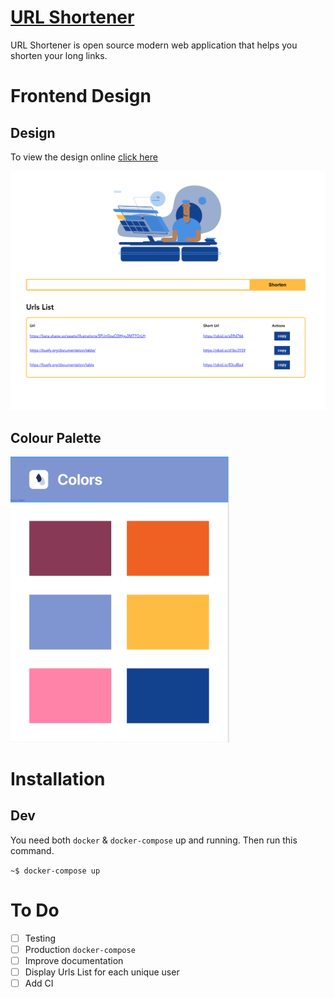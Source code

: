 # [URL Shortener](https://pbid.io/)

URL Shortener is open source modern web application that helps you shorten your long links.

# Frontend Design

## Design
To view the design online [click here](https://www.figma.com/file/pZ1UxOWeVQVXcJ5hgZbR7K/URL-Shortener?node-id=0%3A1)

![frontend](docs/main.png)

## Colour Palette
<img src="docs/colours.png" alt="colours" width="350"/>

# Installation

## Dev

You need both `docker` & `docker-compose` up and running. Then run this command.

`~$ docker-compose up`

# To Do

- [ ] Testing
- [ ] Production `docker-compose`
- [ ] Improve documentation
- [ ] Display Urls List for each unique user
- [ ] Add CI